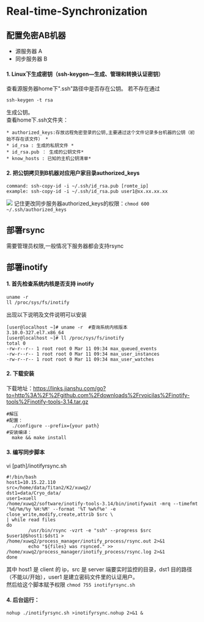 # Real-time-Synchronization

## 配置免密AB机器
- 源服务器 A 
- 同步服务器 B
#### 1. Linux下生成密钥（ssh-keygen—生成、管理和转换认证密钥）

查看源服务器home下".ssh"路径中是否存在公钥。
若不存在通过
```shell 
ssh-keygen -t rsa
```
生成公钥。\
查看home下.ssh文件夹：
```
* authorized_keys:存放远程免密登录的公钥,主要通过这个文件记录多台机器的公钥（初始不存在该文件） *
* id_rsa : 生成的私钥文件 *
* id_rsa.pub ： 生成的公钥文件*
* know_hosts : 已知的主机公钥清单*
```

#### 2. 把公钥拷贝到B机器对应用户家目录authorized_keys
```shell
command: ssh-copy-id -i ~/.ssh/id_rsa.pub [romte_ip]
example: ssh-copy-id -i ~/.ssh/id_rsa.pub user1@xx.xx.xx.xx
```
![](https://github.com/SunssAria/Real-time-Synchronization/blob/master/ssh-copy-id.png)
记住更改同步服务器authorized_keys的权限：`chmod 600 ~/.ssh/authorized_keys`

## 部署rsync
需要管理员权限,一般情况下服务器都会支持rsync

## 部署inotify
#### 1. 首先检查系统内核是否支持 inotify
```shell
uname -r  
ll /proc/sys/fs/inotify
```
出现以下说明及文件说明可以安装
```
[user@localhost ~]# uname -r  #查询系统内核版本
3.10.0-327.el7.x86_64
[user@localhost ~]# ll /proc/sys/fs/inotify
total 0
-rw-r--r-- 1 root root 0 Mar 11 09:34 max_queued_events
-rw-r--r-- 1 root root 0 Mar 11 09:34 max_user_instances
-rw-r--r-- 1 root root 0 Mar 11 09:34 max_user_watches
```
#### 2. 下载安装
下载地址：https://links.jianshu.com/go?to=http%3A%2F%2Fgithub.com%2Fdownloads%2Frvoicilas%2Finotify-tools%2Finotify-tools-3.14.tar.gz
```
#解压
#配置：
  ./configure --prefix={your path}
#安装编译：
  make && make install
```

#### 3. 编写同步脚本
vi [path]/inotifyrsync.sh
```shell
#!/bin/bash
host1=10.15.22.110
src=/home/data/Titan2/K2/xuwq2/
dst1=data/Cryo_data/
user1=xuell
/home/xuwq2/software/inotify-tools-3.14/bin/inotifywait -mrq --timefmt '%d/%m/%y %H:%M' --format '%T %w%f%e' -e close_write,modify,create,attrib $src \
| while read files
do
        /usr/bin/rsync -vzrt -e "ssh" --progress $src $user1@$host1:$dst1 > /home/xuwq2/process_manager/inotify_process/rsync.out 2>&1
        echo "${files} was rsynced." >> /home/xuwq2/process_manager/inotify_process/rsync.log 2>&1
done
```
其中 host1 是 client 的 ip，src 是 server 端要实时监控的目录，dst1 目的路径（不能以/开始），user1 是建立密码文件里的认证用户。\
然后给这个脚本赋予权限
`chmod 755 inotifyrsync.sh`
#### 4. 后台运行：
```shell
nohup ./inotifyrsync.sh >inotifyrsync.nohup 2>&1 &
```
